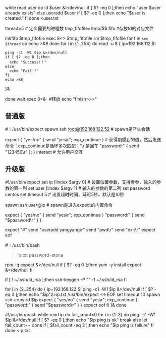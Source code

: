 while read user
do
  id $user &>/dev/null
  if [ $? -eq 0 ];then
    echo "user $user already exists"
  else
    useradd $user
    if [ $? -eq 0 ];then
      echo "$user is created."
    fi
done <user.txt




thread=5 # 定义需要的进程数
tmp_fifofile=/tmp/$$.fifo #存放fd的对应文件

mkfifo $tmp_fifofile
exec 8<> $tmp_fifofile
rm $tmp_fifofile
for f in `seq $thread`
do
  echo >&8
done
for i in {1..254}
do
  read -u 8
  {
    ip=192.168.112.$i
    
    ping -c1 -W1 $ip &>/dev/null
    if [ $? -eq 0 ];then
      echo "Success!！"
    else
      echo "Fail!!"
    fi
    echo >&8

  }&

done
wait
exec 8>&- #释放
echo "finish>>>"


## 普通版
#！/usr/bin/expect
spawn ssh root@192.168.122.52 # spawn是产生会话

expect {
  "yes/no" { send "yes\r"; exp_continue } # 获得期望到的值，然后发送命令；exp_continue是循环多次匹配；’\r‘是回车
  "password:" { send "123456\r" };
}
interact # 允许用户交互

## 升级版
#!/usr/bin/expect
set ip [lindex $argv 0] # 设置位置参数，支持传参，输入的参数的第一列
set user [lindex $argv 1] # 输入的参数的第二列
set password centos
set timeout 5 # 设置超时时间，延迟5秒。默认是10秒

spawn ssh $user@$ip # spawn是进入expect的内置命令

expect {
  "yes/no" { send "yes\r"; exp_continue }
  "password:" { send "$password\r" }
}

expect "#"
send "useradd yangyang\r"
send "pwd\r"
send "exit\r"
expect eof



#！/usr/bin/bash

>ip.txt
password=stone

rpm -q expect &>/dev/null
if [ $? -eq 0 ];then
  yum -y install expect &>/dev/null
fi

if [ ! ~/.ssh/id_rsa ];then
  ssh-keygen -P "" -f ~/.ssh/id_rsa
fi

for i in {2..254}
do
  {
  ip=192.168.122.$i
  ping -c1 -W1 $ip &>/dev/null
  if [ $? -eq 0 ];then
    echo "$ip"2>ip.txt
    /usr/bin/expect <<-EOF
    set timeout 10
    spawn ssh-copy-id $ip
    expect {
      "yes/no" { send "yes\r"; exp_continue }
      "password:" { send "$password\r" }
    }
    expect eof
  fi
  }&
done





#!/usr/bin/bash
while read ip
do
  fail_count=0
  for i in {1..3}
  do
    ping -c1 -W1 $ip &>/dev/null
    if [ $? -eq 0 ];then
      echo "$ip ping is ok"
      break
    else
      let fail_count++
  done
  if [ $fail_count -eq 3 ];then
    echo "$ip ping is failure"
  fi
done <ip.txt


